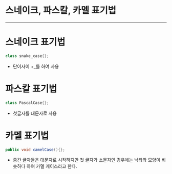 # 스네이크, 파스칼, 카멜 표기법

---

# 스네이크 표기법
```java
class snake_case{};
```
- 단어사이 +_를 하여 사용

# 파스칼 표기법
```java
class PascalCase{};
```
- 첫글자를 대문자로 사용

# 카멜 표기법

```java
public void camelCase(){};
```

- 중간 글자들은 대문자로 시작하지만 첫 글자가 소문자인 경우에는 낙타와 모양이 비슷하다 하여 카멜 케이스라고 한다.